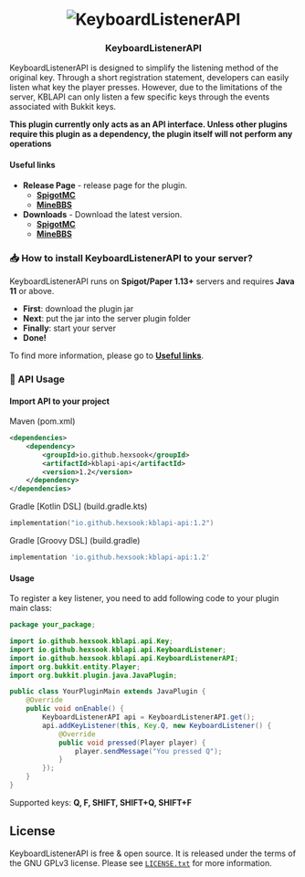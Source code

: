 <h1 align="center">
	<img
		alt="KeyboardListenerAPI"
		src="https://i.imgur.com/WCpEePB.png">
</h1>
<h3 align="center">
  KeyboardListenerAPI
</h3>
KeyboardListenerAPI is designed to simplify the listening method of the original key. Through a short registration 
statement, developers can easily listen what key the player presses. However, due to the limitations of the server, 
KBLAPI can only listen a few specific keys through the events associated with Bukkit keys.

**This plugin currently only acts as an API interface. Unless other plugins require this plugin as a dependency, the plugin itself will not perform any operations**

#### Useful links
* **Release Page** - release page for the plugin.
  * [**SpigotMC**](https://www.spigotmc.org/resources/keyboardlistenerapi.121733/) 
  * [**MineBBS**](https://www.minebbs.com/resources/keyboardlistenerapi.10168/)
* **Downloads** - Download the latest version.
  * [**SpigotMC**](https://www.spigotmc.org/resources/keyboardlistenerapi.121733/history) 
  * [**MineBBS**](https://www.minebbs.com/resources/keyboardlistenerapi.10168/download)

### 📥 How to install KeyboardListenerAPI to your server?
KeyboardListenerAPI runs on **Spigot/Paper 1.13+** servers and requires **Java 11** or above.
* **First**: download the plugin jar
* **Next**: put the jar into the server plugin folder
* **Finally**: start your server
* **Done!**

To find more information, please go to [**Useful links**](#useful-links).

### 📄 API Usage
#### Import API to your project
Maven (pom.xml)
```xml
<dependencies>
    <dependency>
        <groupId>io.github.hexsook</groupId>
        <artifactId>kblapi-api</artifactId>
        <version>1.2</version>
    </dependency>
</dependencies>
```

Gradle [Kotlin DSL] (build.gradle.kts)
```kotlin
implementation("io.github.hexsook:kblapi-api:1.2")
```

Gradle [Groovy DSL] (build.gradle)
```groovy
implementation 'io.github.hexsook:kblapi-api:1.2'
```

#### Usage
To register a key listener, you need to add following code to your plugin main class:
```java
package your_package;

import io.github.hexsook.kblapi.api.Key;
import io.github.hexsook.kblapi.api.KeyboardListener;
import io.github.hexsook.kblapi.api.KeyboardListenerAPI;
import org.bukkit.entity.Player;
import org.bukkit.plugin.java.JavaPlugin;

public class YourPluginMain extends JavaPlugin {
    @Override
    public void onEnable() {
        KeyboardListenerAPI api = KeyboardListenerAPI.get();
        api.addKeyListener(this, Key.Q, new KeyboardListener() {
            @Override
            public void pressed(Player player) {
                player.sendMessage("You pressed Q");
            }
        });
    }
}
```
Supported keys:
**Q, F, SHIFT, SHIFT+Q, SHIFT+F**

## License
KeyboardListenerAPI is free & open source. It is released under the terms of the GNU GPLv3 license.
Please see [`LICENSE.txt`](LICENSE.txt) for more information. 



